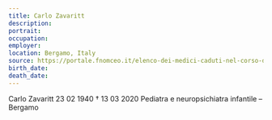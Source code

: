 ```yaml
---
title: Carlo Zavaritt
description: 
portrait: 
occupation: 
employer: 
location: Bergamo, Italy
source: https://portale.fnomceo.it/elenco-dei-medici-caduti-nel-corso-dellepidemia-di-covid-19/
birth_date: 
death_date: 
---
```




Carlo Zavaritt 23 02 1940 † 13 03 2020
Pediatra e neuropsichiatra infantile – Bergamo